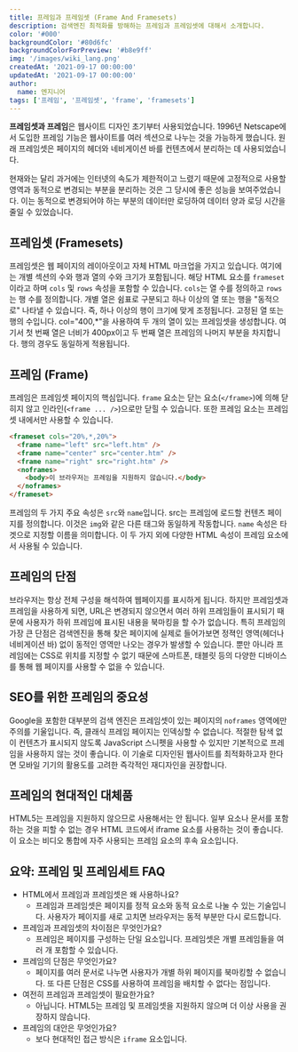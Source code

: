 ```yaml
---
title: 프레임과 프레임셋 (Frame And Framesets)
description: 검색엔진 최적화를 방해하는 프레임과 프레임셋에 대해서 소개합니다.
color: '#000'
backgroundColor: '#80d6fc'
backgroundColorForPreview: '#b8e9ff'
img: '/images/wiki_lang.png'
createdAt: '2021-09-17 00:00:00'
updatedAt: '2021-09-17 00:00:00'
author:
  name: 엔지니어
tags: ['프레임', '프레임셋', 'frame', 'framesets']
---
```


**프레임셋과 프레임**은 웹사이트 디자인 초기부터 사용되었습니다. 1996년 Netscape에서 도입한 프레임 기능은 웹사이트를 여러 섹션으로 나누는 것을 가능하게 했습니다. 원래 프레임셋은 페이지의 헤더와 네비게이션 바를 컨텐츠에서 분리하는 데 사용되었습니다.

<!--more-->

현재와는 달리 과거에는 인터넷의 속도가 제한적이고 느렸기 때문에 고정적으로 사용할 영역과 동적으로 변경되는 부분을 분리하는 것은 그 당시에 좋은 성능을 보여주었습니다. 이는 동적으로 변경되어야 하는 부분의 데이터만 로딩하여 데이터 양과 로딩 시간을 줄일 수 있었습니다.

## 프레임셋 (Framesets)

프레임셋은 웹 페이지의 레이아웃이고 자체 HTML 마크업을 가지고 있습니다. 여기에는 개별 섹션의 수와 행과 열의 수와 크기가 포함됩니다. 해당 HTML 요소를 `frameset`이라고 하며 `cols` 및 `rows` 속성을 포함할 수 있습니다. `cols`는 열 수를 정의하고 `rows`는 행 수를 정의합니다. 개별 열은 쉼표로 구분되고 하나 이상의 열 또는 행을 "동적으로" 나타낼 수 있습니다. 즉, 하나 이상의 행이 크기에 맞게 조정됩니다. 고정된 열 또는 행의 수입니다. col="400,*"을 사용하여 두 개의 열이 있는 프레임셋을 생성합니다. 여기서 첫 번째 열은 너비가 400px이고 두 번째 열은 프레임의 나머지 부분을 차지합니다. 행의 경우도 동일하게 적용됩니다.

## 프레임 (Frame)

프레임은 프레임셋 페이지의 핵심입니다. `frame` 요소는 닫는 요소(`</frame>`)에 의해 닫히지 않고 인라인(`<frame ... />`)으로만 닫힐 수 있습니다. 또한 프레임 요소는 프레임셋 내에서만 사용할 수 있습니다.

```html
<frameset cols="20%,*,20%">
  <frame name="left" src="left.htm" />
  <frame name="center" src="center.htm" />
  <frame name="right" src="right.htm" />
  <noframes>
    <body>이 브라우저는 프레임을 지원하지 않습니다.</body>
  </noframes>
</frameset>
```

프레임의 두 가지 주요 속성은 `src`와 `name`입니다. src는 프레임에 로드할 컨텐츠 페이지를 정의합니다. 이것은 `img`와 같은 다른 태그와 동일하게 작동합니다. `name` 속성은 타겟으로 지정할 이름을 의미합니다. 이 두 가지 외에 다양한 HTML 속성이 프레임 요소에서 사용될 수 있습니다.

## 프레임의 단점

브라우저는 항상 전체 구성을 해석하여 웹페이지를 표시하게 됩니다. 하지만 프레임셋과 프레임을 사용하게 되면, URL은 변경되지 않으면서 여러 하위 프레임들이 표시되기 때문에 사용자가 하위 프레임에 표시된 내용을 북마킹을 할 수가 없습니다. 특히 프레임의 가장 큰 단점은 검색엔진을 통해 찾은 페이지에 실제로 들어가보면 정젹인 영역(헤더나 네비게이션 바) 없이 동적인 영역만 나오는 경우가 발생할 수 있습니다. 뿐만 아니라 프레임에는 CSS로 위치를 지정할 수 없기 때문에 스마트폰, 태블릿 등의 다양한 디바이스를 통해 웹 페이지를 사용할 수 없을 수 있습니다.

## SEO를 위한 프레임의 중요성

Google을 포함한 대부분의 검색 엔진은 프레임셋이 있는 페이지의 `noframes` 영역에만 주의를 기울입니다. 즉, 클래식 프레임 페이지는 인덱싱할 수 없습니다. 적절한 탐색 없이 컨텐츠가 표시되지 않도록 JavaScript 스니펫을 사용할 수 있지만 기본적으로 프레임을 사용하지 않는 것이 좋습니다. 이 기술로 디자인된 웹사이트를 최적화하고자 한다면 모바일 기기의 활용도를 고려한 즉각적인 재디자인을 권장합니다.

<simple-diagnosis title='프레임 SEO 진단하기' description='검색엔진 최적화를 방해하는 프레임 및 프레임 셋을 진단해보세요.'></simple-diagnosis>

## 프레임의 현대적인 대체품

HTML5는 프레임을 지원하지 않으므로 사용해서는 안 됩니다. 일부 요소나 문서를 포함하는 것을 피할 수 없는 경우 HTML 코드에서 iframe 요소를 사용하는 것이 좋습니다. 이 요소는 비디오 통합에 자주 사용되는 프레임 요소의 후속 요소입니다.

## 요약: 프레임 및 프레임세트 FAQ

- HTML에서 프레임과 프레임셋은 왜 사용하나요?
  - 프레임과 프레임셋은 페이지를 정적 요소와 동적 요소로 나눌 수 있는 기술입니다. 사용자가 페이지를 새로 고치면 브라우저는 동적 부분만 다시 로드합니다.
- 프레임과 프레임셋의 차이점은 무엇인가요?
  - 프레임은 페이지를 구성하는 단일 요소입니다. 프레임셋은 개별 프레임들을 여러 개 포함할 수 있습니다.
- 프레임의 단점은 무엇인가요?
  - 페이지를 여러 문서로 나누면 사용자가 개별 하위 페이지를 북마킹할 수 없습니다. 또 다른 단점은 CSS를 사용하여 프레임을 배치할 수 없다는 점입니다.
- 여전히 프레임과 프레임셋이 필요한가요?
  - 아닙니다. HTML5는 프레임 및 프레임셋을 지원하지 않으며 더 이상 사용을 권장하지 않습니다.
- 프레임의 대안은 무엇인가요?
  - 보다 현대적인 접근 방식은 `iframe` 요소입니다.
